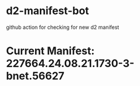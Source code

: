 # d2-manifest-bot
github action for checking for new d2 manifest

# Current Manifest: 227664.24.08.21.1730-3-bnet.56627